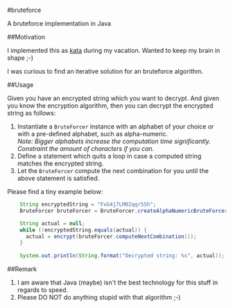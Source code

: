 #bruteforce

A bruteforce implementation in Java

##Motivation

I implemented this as [kata](https://en.wikipedia.org/wiki/Kata_(programming)) during my vacation. Wanted to keep my brain in shape ;-)

I was curious to find an iterative solution for an bruteforce algorithm.

##Usage

Given you have an encrypted string which you want to decrypt. And given you know the encryption algorithm, then you can decrypt the encrypted string as follows:

1. Instantiate a `BruteForcer` instance with an alphabet of your choice or with a pre-defined alphabet, such as alpha-numeric.<br/>
*Note: Bigger alphabets increase the computation time significantly. Constraint the amount of characters if you can.*
2. Define a statement which quits a loop in case a computed string matches the encrypted string.
3. Let the `BruteForcer` compute the next combination for you until the above statement is satisfied.

Please find a tiny example below:

```java
    String encryptedString = "FvG4j7LM02qqr5Sh";
    BruteForcer bruteForcer = BruteForcer.createAlphaNumericBruteForcer();

    String actual = null;
    while (!encryptedString.equals(actual)) {
      actual = encrypt(bruteForcer.computeNextCombination());
    }
    
    System.out.println(String.format("Decrypted string: %s", actual));
```

##Remark
1. I am aware that Java (maybe) isn't the best technology for this stuff in regards to speed.
2. Please DO NOT do anything stupid with that algorithm ;-)